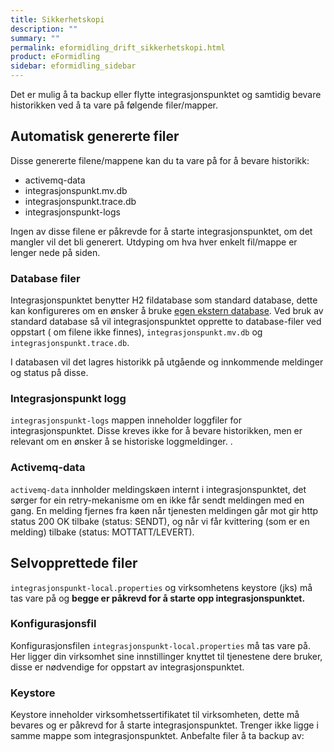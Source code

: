 ```yaml
---
title: Sikkerhetskopi
description: ""
summary: ""
permalink: eformidling_drift_sikkerhetskopi.html
product: eFormidling
sidebar: eformidling_sidebar
---
```



Det er mulig å ta backup eller flytte integrasjonspunktet og samtidig bevare historikken ved å ta vare på følgende filer/mapper. 

## Automatisk genererte filer 

Disse genererte filene/mappene kan du ta vare på for å bevare historikk:

- activemq-data
- integrasjonspunkt.mv.db
- integrasjonspunkt.trace.db
- integrasjonspunkt-logs

Ingen av disse filene er påkrevde for å starte integrasjonspunktet, om det mangler vil det bli generert. Utdyping om hva hver enkelt fil/mappe er lenger nede på siden. 

### Database filer

Integrasjonspunktet benytter H2 fildatabase som standard database, dette kan konfigureres om en ønsker å bruke [egen ekstern database](eformidling_konfigurasjon_tilgjengelige_tjenester.html#ekstern-database). Ved bruk av standard database så vil integrasjonspunktet opprette to database-filer ved oppstart ( om filene ikke finnes), ```integrasjonspunkt.mv.db``` og ```integrasjonspunkt.trace.db```.

I databasen vil det lagres historikk på utgående og innkommende meldinger og status på disse. 

### Integrasjonspunkt logg

```integrasjonspunkt-logs``` mappen inneholder loggfiler for integrasjonspunktet. Disse kreves ikke for å bevare historikken, men er relevant om en ønsker å se historiske loggmeldinger. .


### Activemq-data

```activemq-data``` innholder meldingskøen internt i integrasjonspunktet, det sørger for ein retry-mekanisme om en ikke får sendt meldingen med en gang. En melding fjernes fra køen når tjenesten meldingen går mot gir http status 200 OK tilbake (status: SENDT), og når vi får kvittering (som er en melding) tilbake (status: MOTTATT/LEVERT).



## Selvopprettede filer

```integrasjonspunkt-local.properties``` og virksomhetens keystore (jks) må tas vare på og **begge er påkrevd for å starte opp integrasjonspunktet.** 

### Konfigurasjonsfil

Konfigurasjonsfilen ```integrasjonspunkt-local.properties``` må tas vare på. Her ligger din virksomhet sine innstillinger knyttet til tjenestene dere bruker, disse er nødvendige for oppstart av integrasjonspunktet.


### Keystore

Keystore inneholder virksomhetssertifikatet til virksomheten, dette må bevares og er påkrevd for å starte integrasjonspunktet. Trenger ikke ligge i samme mappe som integrasjonspunktet. 
Anbefalte filer å ta backup av: 

